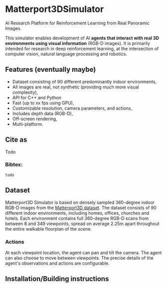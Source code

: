 # Matterport3DSimulator
AI Research Platform for Reinforcement Learning from Real Panoramic Images.

This simulator enables development of AI **agents that interact with real 3D environments using visual information** (RGB-D images). It is primarily intended for research in deep reinforcement learning, at the intersection of computer vision, natural language processing and robotics.

## Features (eventually maybe)
- Dataset consisting of 90 different predominantly indoor environments,
- All images are real, not synthetic (providing much more visual complexity),
- API for C++ and Python
- Fast (up to xx fps using GPU),
- Customizable resolution, camera parameters, and actions,
- Includes depth data (RGB-D),
- Off-screen rendering,
- Multi-platform.

## Cite as

Todo

### Bibtex:
```
todo
```

## Dataset

Matterport3D Simulator is based on densely sampled 360-degree indoor RGB-D images from the [Matterport3D dataset](https://niessner.github.io/Matterport/). The dataset consists of 90 different indoor environments, including homes, offices, churches and hotels. Each environment contains full 360-degree RGB-D scans from between 8 and 349 viewpoints, spread on average 2.25m apart throughout the entire walkable floorplan of the scene. 

### Actions

At each viewpoint location, the agent can pan and tilt the camera. The agent can also choose to move between viewpoints. The precise details of the agent's observations and actions are configurable.

## Installation/Building instructions
